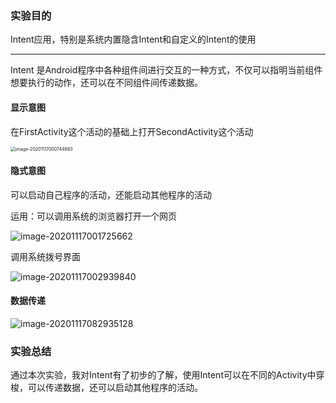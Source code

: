 ### 实验目的

Intent应用，特别是系统内置隐含Intent和自定义的Intent的使用



***



Intent 是Android程序中各种组件间进行交互的一种方式，不仅可以指明当前组件想要执行的动作，还可以在不同组件间传递数据。

#### 显示意图

在FirstActivity这个活动的基础上打开SecondActivity这个活动

<img src="https://qiyewuan-1302629736.cos.ap-nanjing.myqcloud.com/img/image-20201117000744883.png" alt="image-20201117000744883" style="zoom:50%;" />



#### 隐式意图

可以启动自己程序的活动，还能启动其他程序的活动

运用：可以调用系统的浏览器打开一个网页

![image-20201117001725662](https://qiyewuan-1302629736.cos.ap-nanjing.myqcloud.com/img/image-20201117001725662.png)

调用系统拨号界面

![image-20201117002939840](https://qiyewuan-1302629736.cos.ap-nanjing.myqcloud.com/img/image-20201117002939840.png)



#### 数据传递

![image-20201117082935128](https://qiyewuan-1302629736.cos.ap-nanjing.myqcloud.com/img/image-20201117082935128.png)

### 实验总结

通过本次实验，我对Intent有了初步的了解，使用Intent可以在不同的Activity中穿梭，可以传递数据，还可以启动其他程序的活动。